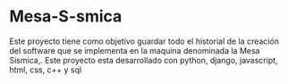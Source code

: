 # Mesa-S-smica
Este proyecto tiene como objetivo guardar todo el historial de la creación del software que se implementa en la maquina denominada la Mesa Sismica,. Este proyecto esta desarrollado con python, django, javascript, html, css, c++ y sql
